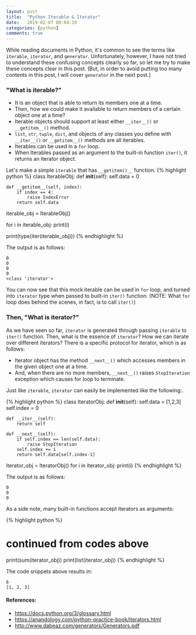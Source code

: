 ```yaml
---
layout: post
title:  "Python Iterable & Iterator"
date:   2019-02-07 00:04:19
categories: [python]
comments: true
---
```


While reading documents in Python, it's common to see the terms like `iterable`, `iterator`, and `generator`.
Unfortunately, however, I have not tried to understand these confusing concepts clearly so far, so let me try to make these concepts clear in this post. (But, in order to avoid putting too many contents in this post, I will cover `generator` in the next post.)

### "What is iterable?"

- It is an object that is able to return its members one at a time.
- Then, how we could make it available to return members of a certain object one at a time?
- Iterable objects should support at least either `__iter__()` or `__getitem__()` method.
- `list`, `str`, `tuple`, `dict`, and objects of any classes you define with `__iter__()` or `__getitem__()` methods are all iterables.
- Iterables can be used in a `for` loop.
- When Iterables passed as an argument to the built-in function `iter()`, it returns an iterator object.


Let's make a simple `iterable` that has `__getitem()__` function.
{% highlight python %}
class IterableObj:
    def __init__(self):
        self.data = 0
    
    def __getitem__(self, index):
        if index == 4:
            raise IndexError
        return self.data

iterable_obj = IterableObj()

for i in iterable_obj:
    print(i)

print(type(iter(iterable_obj)))
{% endhighlight %}

The output is as follows:
```
0
0
0
0
<class 'iterator'>
```

You can now see that this mock iterable can be used in `for` loop, and turned into `iterator` type when passed to built-in `iter()` function. (NOTE: What `for` loop does behind the scenes, in fact, is to call `iter()`)


### Then, "What is iterator?"

As we have seen so far, `iterator` is generated through passing `iterable` to `iter()` function.
Then, what is the essence of `iterator`? How we can iterate over different iterators?
There is a specific protocol for iterator, which is as follows:

- Iterator object has the method `__next__()` which accesses members in the given object one at a time.
- And, when there are no more members, `__next__()` raises `StopIteration` exception which causes for loop to terminate.

Just like `iterable`, `iterator` can easily be implemented like the following:.

{% highlight python %}
class IteratorObj:
    def __init__(self):
        self.data = [1,2,3]
        self.index = 0

    def __iter__(self):
        return self

    def __next__(self):
        if self.index == len(self.data):
            raise StopIteration
        self.index += 1
        return self.data[self.index-1]


iterator_obj = IteratorObj()
for i in iterator_obj:
    print(i)
{% endhighlight %}

The output is as follows:
```
0
0
0
```

As a side note, many built-in functions accept iterators as arguments:

{% highlight python %}
# continued from codes above
print(sum(iterator_obj))
print(list(iterator_obj))
{% endhighlight %}

The code snippets above results in:
```
6
[1, 2, 3]
```


#### References:
- https://docs.python.org/3/glossary.html
- https://anandology.com/python-practice-book/iterators.html
- http://www.dabeaz.com/generators/Generators.pdf